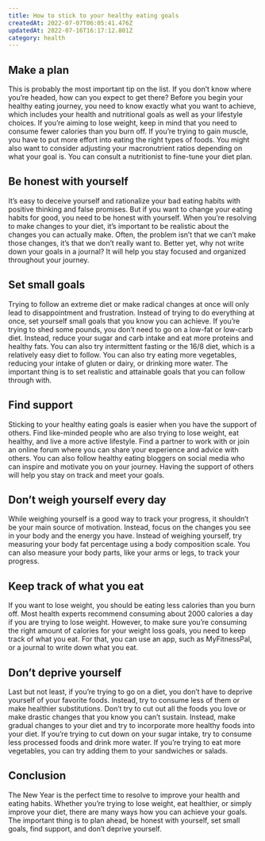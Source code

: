```yaml
---
title: How to stick to your healthy eating goals
createdAt: 2022-07-07T06:05:41.476Z
updatedAt: 2022-07-16T16:17:12.801Z
category: health
---
```


## Make a plan

This is probably the most important tip on the list. If you don’t know where you’re headed, how can you expect to get there? Before you begin your healthy eating journey, you need to know exactly what you want to achieve, which includes your health and nutritional goals as well as your lifestyle choices.
If you’re aiming to lose weight, keep in mind that you need to consume fewer calories than you burn off. If you’re trying to gain muscle, you have to put more effort into eating the right types of foods. You might also want to consider adjusting your macronutrient ratios depending on what your goal is. You can consult a nutritionist to fine-tune your diet plan.

## Be honest with yourself

It’s easy to deceive yourself and rationalize your bad eating habits with positive thinking and false promises. But if you want to change your eating habits for good, you need to be honest with yourself.
When you’re resolving to make changes to your diet, it’s important to be realistic about the changes you can actually make. Often, the problem isn’t that we can’t make those changes, it’s that we don’t really want to.
Better yet, why not write down your goals in a journal? It will help you stay focused and organized throughout your journey.

## Set small goals

Trying to follow an extreme diet or make radical changes at once will only lead to disappointment and frustration. Instead of trying to do everything at once, set yourself small goals that you know you can achieve.
If you’re trying to shed some pounds, you don’t need to go on a low-fat or low-carb diet. Instead, reduce your sugar and carb intake and eat more proteins and healthy fats. You can also try intermittent fasting or the 16/8 diet, which is a relatively easy diet to follow.
You can also try eating more vegetables, reducing your intake of gluten or dairy, or drinking more water. The important thing is to set realistic and attainable goals that you can follow through with.

## Find support

Sticking to your healthy eating goals is easier when you have the support of others. Find like-minded people who are also trying to lose weight, eat healthy, and live a more active lifestyle.
Find a partner to work with or join an online forum where you can share your experience and advice with others. You can also follow healthy eating bloggers on social media who can inspire and motivate you on your journey. Having the support of others will help you stay on track and meet your goals.

## Don’t weigh yourself every day

While weighing yourself is a good way to track your progress, it shouldn’t be your main source of motivation. Instead, focus on the changes you see in your body and the energy you have.
Instead of weighing yourself, try measuring your body fat percentage using a body composition scale. You can also measure your body parts, like your arms or legs, to track your progress.

## Keep track of what you eat

If you want to lose weight, you should be eating less calories than you burn off. Most health experts recommend consuming about 2000 calories a day if you are trying to lose weight.
However, to make sure you’re consuming the right amount of calories for your weight loss goals, you need to keep track of what you eat. For that, you can use an app, such as MyFitnessPal, or a journal to write down what you eat.

## Don’t deprive yourself

Last but not least, if you’re trying to go on a diet, you don’t have to deprive yourself of your favorite foods. Instead, try to consume less of them or make healthier substitutions.
Don’t try to cut out all the foods you love or make drastic changes that you know you can’t sustain. Instead, make gradual changes to your diet and try to incorporate more healthy foods into your diet.
If you’re trying to cut down on your sugar intake, try to consume less processed foods and drink more water. If you’re trying to eat more vegetables, you can try adding them to your sandwiches or salads.

## Conclusion

The New Year is the perfect time to resolve to improve your health and eating habits. Whether you’re trying to lose weight, eat healthier, or simply improve your diet, there are many ways how you can achieve your goals. The important thing is to plan ahead, be honest with yourself, set small goals, find support, and don’t deprive yourself.
